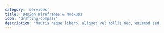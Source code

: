 ```yaml
---
category: 'services'
title: 'Design Wireframes & Mockups'
icon: 'drafting-compass'
description: 'Mauris neque libero, aliquet vel mollis nec, euismod sed tellus. Mauris convallis dictum elit id volutpat.'
---
```

